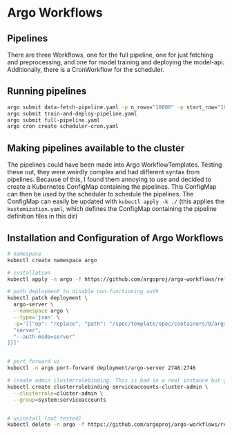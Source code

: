 # Argo Workflows

## Pipelines

There are three Workflows, one for the full pipeline, one for just fetching and preprocessing, and one for model training and deploying the model-api. Additionally, there is a CronWorkflow for the scheduler.

## Running pipelines

```bash
argo submit data-fetch-pipeline.yaml -p n_rows="10000" -p start_row="100"
argo submit train-and-deploy-pipeline.yaml
argo submit full-pipeline.yaml
argo cron create scheduler-cron.yaml
```

## Making pipelines available to the cluster

The pipelines could have been made into Argo WorkflowTemplates. Testing these out, they were weirdly complex and had different syntax from pipelines. Because of this, I found them annoying to use and decided to create a Kubernetes ConfigMap containing the pipelines. This ConfigMap can then be used by the scheduler to schedule the pipelines. The ConfigMap can easily be updated with `kubectl apply -k ./` (this applies the `kustomization.yaml`, which defines the ConfigMap containing the pipeline definition files in this dir)

## Installation and Configuration of Argo Workflows

```bash
# namespace 
kubectl create namespace argo

# installation
kubectl apply -n argo -f https://github.com/argoproj/argo-workflows/releases/download/v3.4.13/install.yaml

# path deployment to disable non-functioning auth
kubectl patch deployment \
  argo-server \
  --namespace argo \
  --type='json' \
  -p='[{"op": "replace", "path": "/spec/template/spec/containers/0/args", "value": [
  "server",
  "--auth-mode=server"
]}]'


# port forward ui
kubectl -n argo port-forward deployment/argo-server 2746:2746

# create admin clusterrolebinding. This is bad in a real instance but good in the testbed, since we don't need to configure RBAC
kubectl create clusterrolebinding serviceaccounts-cluster-admin \
  --clusterrole=cluster-admin \
  --group=system:serviceaccounts


# uninstall (not tested)
kubectl delete -n argo -f https://github.com/argoproj/argo-workflows/releases/download/v3.4.13/install.yaml
```

